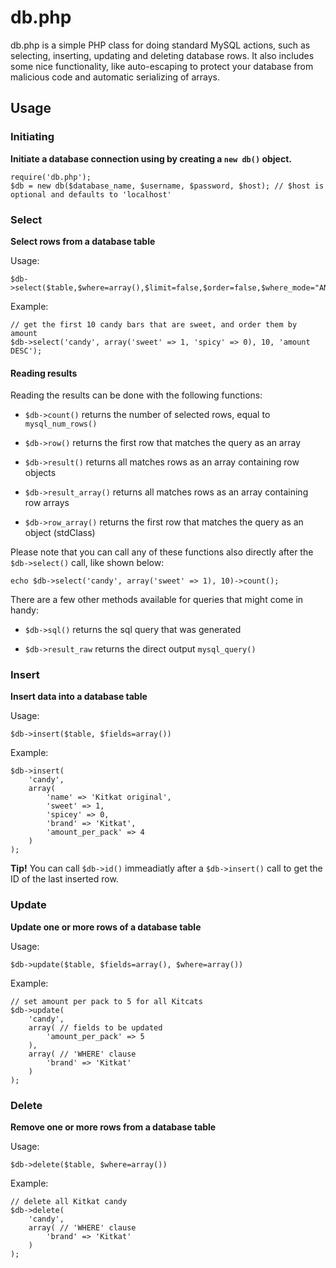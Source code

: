 db.php
====

db.php is a simple PHP class for doing standard MySQL actions, such as selecting, inserting, updating and deleting database rows. It also includes some nice functionality, like auto-escaping to protect your database from malicious code and automatic serializing of arrays.

## Usage

### Initiating 
**Initiate a database connection using by creating a `new db()` object.**

```
require('db.php');
$db = new db($database_name, $username, $password, $host); // $host is optional and defaults to 'localhost'
```

### Select
**Select rows from a database table**

Usage: 

```
$db->select($table,$where=array(),$limit=false,$order=false,$where_mode="AND")
```

Example: 

```
// get the first 10 candy bars that are sweet, and order them by amount
$db->select('candy', array('sweet' => 1, 'spicy' => 0), 10, 'amount DESC');
```

#### Reading results

Reading the results can be done with the following functions:

* `$db->count()` returns the number of selected rows, equal to `mysql_num_rows()`

* `$db->row()` returns the first row that matches the query as an array
* `$db->result()` returns all matches rows as an array containing row objects

* `$db->result_array()` returns all matches rows as an array containing row arrays
* `$db->row_array()` returns the first row that matches the query as an object (stdClass)

Please note that you can call any of these functions also directly after the `$db->select()` call, like shown below:

```
echo $db->select('candy', array('sweet' => 1), 10)->count();
```

There are a few other methods available for queries that might come in handy:

* `$db->sql()` returns the sql query that was generated

* `$db->result_raw` returns the direct output `mysql_query()`

### Insert
**Insert data into a database table**

Usage: 

```
$db->insert($table, $fields=array())
```

Example: 

```
$db->insert(
	'candy', 
	array(
		'name' => 'Kitkat original',
		'sweet' => 1,
		'spicey' => 0,
		'brand' => 'Kitkat',
		'amount_per_pack' => 4
	)
);
```

**Tip!** You can call `$db->id()` immeadiatly after a `$db->insert()` call to get the ID of the last inserted row.

### Update
**Update one or more rows of a database table**

Usage: 

```
$db->update($table, $fields=array(), $where=array())
```

Example: 

```
// set amount per pack to 5 for all Kitcats
$db->update(
	'candy', 
	array( // fields to be updated
		'amount_per_pack' => 5 
	), 
	array( // 'WHERE' clause
		'brand' => 'Kitkat' 
	)
);
```

### Delete
**Remove one or more rows from a database table**

Usage: 

```
$db->delete($table, $where=array())
```

Example: 

```
// delete all Kitkat candy
$db->delete(
	'candy', 
	array( // 'WHERE' clause
		'brand' => 'Kitkat' 
	)
);
```
